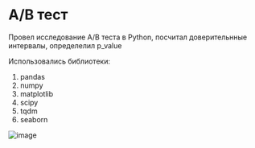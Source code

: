# A/B тест 

Провел исследование A/B теста в Python, посчитал доверительнные интервалы, определелил p_value

Использовались библиотеки: 
1. pandas
2. numpy
3. matplotlib
4. scipy
5. tqdm
6. seaborn

![image](https://github.com/ZhDmitriy/AB_test_python/assets/141666797/df3e910f-faef-45f7-9c80-f90febbaf120)


